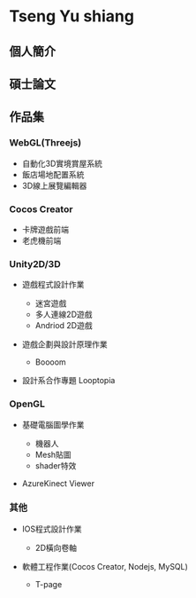 # Tseng Yu shiang

## 個人簡介
## 碩士論文

## 作品集

### WebGL(Threejs)

- 自動化3D實境賞屋系統
- 飯店場地配置系統
- 3D線上展覽編輯器

### Cocos Creator

- 卡牌遊戲前端
- 老虎機前端

### Unity2D/3D

- 遊戲程式設計作業
    - 迷宮遊戲
    - 多人連線2D遊戲
    - Andriod 2D遊戲

- 遊戲企劃與設計原理作業
    - Boooom

- 設計系合作專題 Looptopia

### OpenGL

- 基礎電腦圖學作業
    - 機器人
    - Mesh貼圖
    - shader特效

- AzureKinect Viewer

### 其他

- IOS程式設計作業
    - 2D橫向卷軸

- 軟體工程作業(Cocos Creator, Nodejs, MySQL)
    - T-page